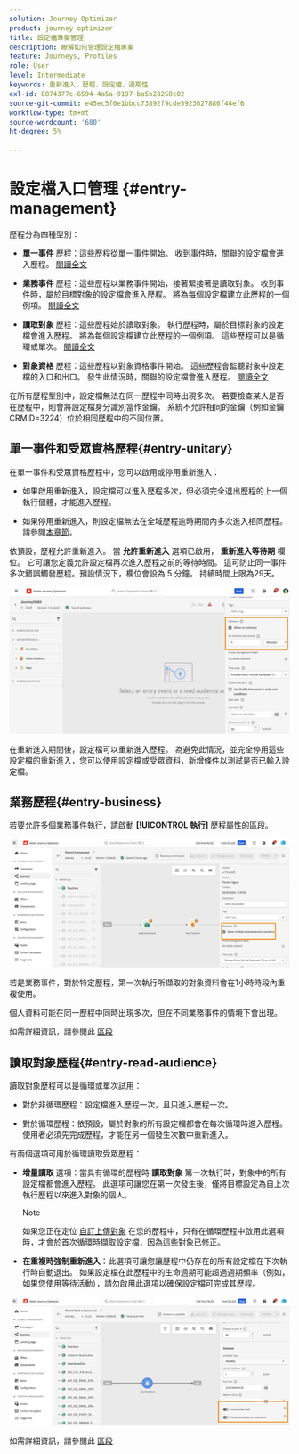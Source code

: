 ```yaml
---
solution: Journey Optimizer
product: journey optimizer
title: 設定檔專案管理
description: 瞭解如何管理設定檔專案
feature: Journeys, Profiles
role: User
level: Intermediate
keywords: 重新進入、歷程、設定檔、週期性
exl-id: 8874377c-6594-4a5a-9197-ba5b28258c02
source-git-commit: e45ec5f0e1bbcc73892f9cde5923627886f44ef6
workflow-type: tm+mt
source-wordcount: '680'
ht-degree: 5%

---
```



# 設定檔入口管理 {#entry-management}

歷程分為四種型別：

* **單一事件** 歷程：這些歷程從單一事件開始。 收到事件時，關聯的設定檔會進入歷程。 [閱讀全文](#entry-unitary)

* **業務事件** 歷程：這些歷程以業務事件開始，接著緊接著是讀取對象。 收到事件時，屬於目標對象的設定檔會進入歷程。 將為每個設定檔建立此歷程的一個例項。 [閱讀全文](#entry-business)

* **讀取對象** 歷程：這些歷程始於讀取對象。 執行歷程時，屬於目標對象的設定檔會進入歷程。 將為每個設定檔建立此歷程的一個例項。 這些歷程可以是循環或單次。 [閱讀全文](#entry-read-audience)

* **對象資格** 歷程：這些歷程以對象資格事件開始。 這些歷程會監聽對象中設定檔的入口和出口。 發生此情況時，關聯的設定檔會進入歷程。 [閱讀全文](#entry-unitary)

在所有歷程型別中，設定檔無法在同一歷程中同時出現多次。 若要檢查某人是否在歷程中，則會將設定檔身分識別當作金鑰。 系統不允許相同的金鑰（例如金鑰CRMID=3224）位於相同歷程中的不同位置。

## 單一事件和受眾資格歷程{#entry-unitary}

在單一事件和受眾資格歷程中，您可以啟用或停用重新進入：

* 如果啟用重新進入，設定檔可以進入歷程多次，但必須完全退出歷程的上一個執行個體，才能進入歷程。

* 如果停用重新進入，則設定檔無法在全域歷程逾時期間內多次進入相同歷程。 請參閱[本章節](../building-journeys/journey-gs.md#global_timeout)。

依預設，歷程允許重新進入。 當 **允許重新進入** 選項已啟用， **重新進入等待期** 欄位。 它可讓您定義允許設定檔再次進入歷程之前的等待時間。 這可防止同一事件多次錯誤觸發歷程。預設情況下，欄位會設為 5 分鐘。 持續時間上限為29天。

<!--
When a journey ends, its status is **[!UICONTROL Closed]**. New individuals can no longer enter the journey. Persons already in the journey automatically exit the journey. [Learn more](journey-gs.md#entrance)
-->

![](assets/journey-re-entrance.png)

在重新進入期間後，設定檔可以重新進入歷程。 為避免此情況，並完全停用這些設定檔的重新進入，您可以使用設定檔或受眾資料，新增條件以測試是否已輸入設定檔。

<!--
Due to the 30-day journey timeout, when journey re-entrance is not allowed, we cannot make sure the re-entrance blocking will work more than 30 days. Indeed, as we remove all information about persons who entered the journey 30 days after they enter, we cannot know the person entered previously, more than 30 days ago. -->

## 業務歷程{#entry-business}

<!--
Business events follow re-entrance rules in the same way as for unitary events. If a journey allows re-entrance, the next business event will be processed.
-->

若要允許多個業務事件執行，請啟動 **[!UICONTROL 執行]** 歷程屬性的區段。

![](assets/business-entry.png)

若是業務事件，對於特定歷程，第一次執行所擷取的對象資料會在1小時時段內重複使用。

個人資料可能在同一歷程中同時出現多次，但在不同業務事件的情境下會出現。

如需詳細資訊，請參閱此 [區段](../event/about-creating-business.md)

## 讀取對象歷程{#entry-read-audience}

讀取對象歷程可以是循環或單次試用：

* 對於非循環歷程：設定檔進入歷程一次，且只進入歷程一次。

* 對於循環歷程：依預設，屬於對象的所有設定檔都會在每次循環時進入歷程。 使用者必須先完成歷程，才能在另一個發生次數中重新進入。

有兩個選項可用於循環讀取受眾歷程：

* **增量讀取** 選項：當具有循環的歷程時 **讀取對象** 第一次執行時，對象中的所有設定檔都會進入歷程。 此選項可讓您在第一次發生後，僅將目標設定為自上次執行歷程以來進入對象的個人。

  >[!NOTE]
  >
  >如果您正在定位 [自訂上傳對象](../audience/about-audiences.md#segments-in-journey-optimizer) 在您的歷程中，只有在循環歷程中啟用此選項時，才會於首次循環時擷取設定檔，因為這些對象已修正。

* **在重複時強制重新進入**：此選項可讓您讓歷程中仍存在的所有設定檔在下次執行時自動退出。 如果設定檔在此歷程中的生命週期可能超過週期頻率（例如，如果您使用等待活動），請勿啟用此選項以確保設定檔可完成其歷程。

![](assets/read-audience-options.png)

如需詳細資訊，請參閱此 [區段](../building-journeys/read-audience.md#configuring-segment-trigger-activity)

<!--
After 30 days, a Read audience journey switches to the **Finished** status. This behavior is set for 30 days only (i.e. journey timeout default value) as all information about profiles who entered the journey is removed 30 days after they entered. Persons still in the journey automatically are impacted. They exit the journey after the 30 day timeout. 
-->
